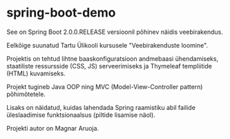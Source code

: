 # spring-boot-demo

See on Spring Boot 2.0.0.RELEASE versioonil põhinev näidis veebirakendus.

Eelkõige suunatud Tartu Ülikooli kursusele "Veebirakenduste loomine".

Projektis on tehtud lihtne baaskonfiguratsioon andmebaasi ühendamiseks, staatiliste ressursside (CSS, JS) serveerimiseks ja Thymeleaf templiitide (HTML) kuvamiseks.

Projekt tugineb Java OOP ning MVC (Model-View-Controller pattern) põhimõtetele.

Lisaks on näidatud, kuidas lahendada Spring raamistiku abil failide üleslaadimise funktsionaalsus (piltide lisamise näol).

Projekti autor on Magnar Aruoja.